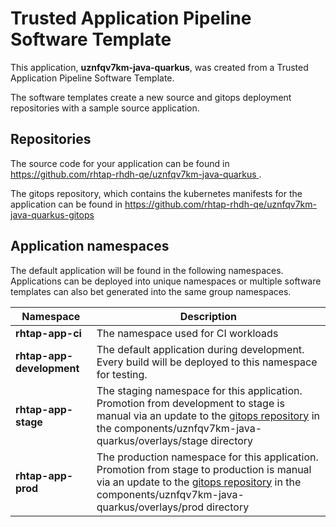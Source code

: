 # Trusted Application Pipeline Software Template

This application, **uznfqv7km-java-quarkus**, was created from a Trusted Application Pipeline Software Template.

The software templates create a new source and gitops deployment repositories with a sample source application. 

## Repositories

The source code for your application can be found in [https://github.com/rhtap-rhdh-qe/uznfqv7km-java-quarkus ](https://github.com/rhtap-rhdh-qe/uznfqv7km-java-quarkus ).
 
The gitops repository, which contains the kubernetes manifests for the application can be found in 
[https://github.com/rhtap-rhdh-qe/uznfqv7km-java-quarkus-gitops ](https://github.com/rhtap-rhdh-qe/uznfqv7km-java-quarkus-gitops ) 

## Application namespaces 

The default application will be found in the following namespaces. Applications can be deployed into unique namespaces or multiple software templates can also bet generated into the same group namespaces.  

|  Namespace   |  Description   |  
| -------- | -------- |
| **rhtap-app-ci** | The namespace used for CI workloads |
| **rhtap-app-development** | The default application during development. Every build will be deployed to this namespace for testing. |
| **rhtap-app-stage** | The staging namespace for this application. Promotion from development to stage is manual via an update to the [gitops repository](https://github.com/rhtap-rhdh-qe/uznfqv7km-java-quarkus-gitops ) in the components/uznfqv7km-java-quarkus/overlays/stage directory |
| **rhtap-app-prod** | The production namespace for this application. Promotion from stage to production is manual via an update to the [gitops repository](https://github.com/rhtap-rhdh-qe/uznfqv7km-java-quarkus-gitops ) in the components/uznfqv7km-java-quarkus/overlays/prod directory |
